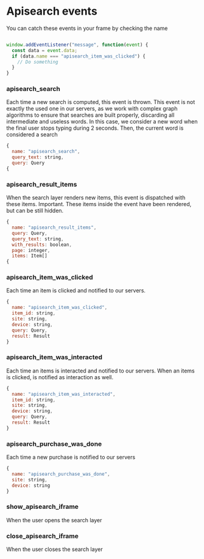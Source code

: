 # Apisearch events

You can catch these events in your frame by checking the name

```javascript

window.addEventListener("message", function(event) {
  const data = event.data;
  if (data.name === "apisearch_item_was_clicked") {
    // Do something
  }
}
```

### apisearch_search

Each time a new search is computed, this event is thrown. This event is not exactly the used one in our servers, as we work with complex graph algorithms to ensure that searches are built properly, discarding all intermediate and useless words. In this case, we consider a new word when the final user stops typing during 2 seconds. Then, the current word is considered a search

```javascript
{
  name: "apisearch_search",
  query_text: string,
  query: Query
{
```

### apisearch_result_items

When the search layer renders new items, this event is dispatched with these items. Important. These items inside the event have been rendered, but can be still hidden.

```javascript
{
  name: "apisearch_result_items",
  query: Query,
  query_text: string,
  with_results: boolean,
  page: integer,
  items: Item[]
{
```

### apisearch_item_was_clicked

Each time an item is clicked and notified to our servers.

```javascript
{
  name: "apisearch_item_was_clicked",
  item_id: string,
  site: string,
  device: string,
  query: Query,
  result: Result
}
```

### apisearch_item_was_interacted

Each time an items is interacted and notified to our servers. When an items is clicked, is notified as interaction as well.

```javascript
{
  name: "apisearch_item_was_interacted",
  item_id: string,
  site: string,
  device: string,
  query: Query,
  result: Result
}
```

### apisearch_purchase_was_done

Each time a new purchase is notified to our servers

```javascript
{
  name: "apisearch_purchase_was_done",
  site: string,
  device: string
}
```

### show_apisearch_iframe

When the user opens the search layer

### close_apisearch_iframe

When the user closes the search layer
